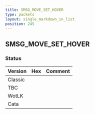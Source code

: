 ```yaml
---
title: SMSG_MOVE_SET_HOVER
type: packets
layout: single_markdown_in_list
position: 245
---
```


## SMSG_MOVE_SET_HOVER

### Status

Version | Hex | Comment
---------- | ---------- | ---------- 
Classic |  |  
TBC |  |  
WotLK |  |  
Cata |  |  
